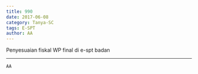 ```yaml
---
title: 990
date: 2017-06-08
category: Tanya-SC
tags: E-SPT
author: AA
---
```


Penyesuaian fiskal WP final di e-spt badan

---



`AA`
